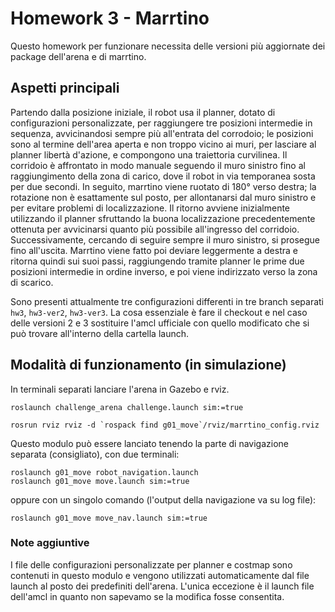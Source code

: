 # Homework 3 - Marrtino

Questo homework per funzionare necessita delle versioni più aggiornate dei package dell'arena e di marrtino.

## Aspetti principali

Partendo dalla posizione iniziale, il robot usa il planner, dotato di configurazioni personalizzate, per raggiungere tre posizioni intermedie in sequenza, avvicinandosi sempre più all'entrata del corrodoio;
le posizioni sono al termine dell'area aperta e non troppo vicino ai muri, per lasciare al planner libertà d'azione, e compongono una traiettoria curvilinea.
Il corridoio è affrontato in modo manuale seguendo il muro sinistro fino al raggiungimento della zona di carico, dove il robot in via temporanea sosta per due secondi.
In seguito, marrtino viene ruotato di 180° verso destra; la rotazione non è esattamente sul posto, per allontanarsi dal muro sinistro e per evitare problemi di localizzazione.
Il ritorno avviene inizialmente utilizzando il planner sfruttando la buona localizzazione precedentemente ottenuta per avvicinarsi quanto più possibile all'ingresso del corridoio.
Successivamente, cercando di seguire sempre il muro sinistro, si prosegue fino all'uscita.
Marrtino viene fatto poi deviare leggermente a destra e ritorna quindi sui suoi passi, raggiungendo tramite planner le prime due posizioni intermedie in ordine inverso, e poi viene indirizzato verso la zona di scarico.

Sono presenti attualmente tre configurazioni differenti in tre branch separati `hw3`, `hw3-ver2`, `hw3-ver3`.
La cosa essenziale è fare il checkout e nel caso delle versioni 2 e 3 sostituire l'amcl ufficiale con quello modificato che si può trovare all'interno della cartella launch.

## Modalità di funzionamento (in simulazione)

In terminali separati lanciare l'arena in Gazebo e rviz.

```
roslaunch challenge_arena challenge.launch sim:=true
```

```
rosrun rviz rviz -d `rospack find g01_move`/rviz/marrtino_config.rviz
```

Questo modulo può essere lanciato tenendo la parte di navigazione separata (consigliato), con due terminali:

```
roslaunch g01_move robot_navigation.launch
roslaunch g01_move move.launch sim:=true
```

oppure con un singolo comando (l'output della navigazione va su log file):

```
roslaunch g01_move move_nav.launch sim:=true
```

### Note aggiuntive

I file delle configurazioni personalizzate per planner e costmap sono contenuti in questo modulo e vengono utilizzati automaticamente dal file launch al posto dei predefiniti dell'arena.
L'unica eccezione è il launch file dell'amcl in quanto non sapevamo se la modifica fosse consentita.
